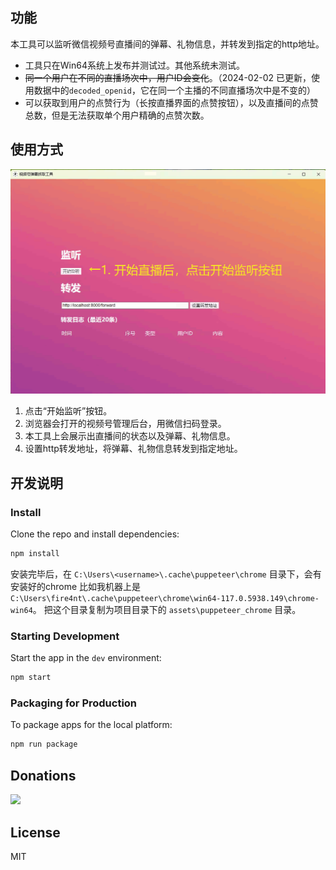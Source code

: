 ## 功能

本工具可以监听微信视频号直播间的弹幕、礼物信息，并转发到指定的http地址。

- 工具只在Win64系统上发布并测试过。其他系统未测试。
- ~~同一个用户在不同的直播场次中，用户ID会变化~~。（2024-02-02 已更新，使用数据中的`decoded_openid`，它在同一个主播的不同直播场次中是不变的）
- 可以获取到用户的点赞行为（长按直播界面的点赞按钮），以及直播间的点赞总数，但是无法获取单个用户精确的点赞次数。

## 使用方式

![gif2sc.gif](gif2sc.gif)

1. 点击“开始监听”按钮。
2. 浏览器会打开的视频号管理后台，用微信扫码登录。
3. 本工具上会展示出直播间的状态以及弹幕、礼物信息。
4. 设置http转发地址，将弹幕、礼物信息转发到指定地址。

## 开发说明

### Install

Clone the repo and install dependencies:

```bash
npm install
```

安装完毕后，在 `C:\Users\<username>\.cache\puppeteer\chrome` 目录下，会有安装好的chrome
比如我机器上是 `C:\Users\fire4nt\.cache\puppeteer\chrome\win64-117.0.5938.149\chrome-win64`。
把这个目录复制为项目目录下的 `assets\puppeteer_chrome` 目录。

### Starting Development

Start the app in the `dev` environment:

```bash
npm start
```

### Packaging for Production

To package apps for the local platform:

```bash
npm run package
```

## Donations

<img src="https://github.com/fire4nt/wxlivespy/blob/main/coffee.jpg" width="300" />


## License

MIT
